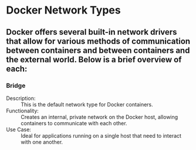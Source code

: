 # Docker Network Types

Docker offers several built-in network drivers that allow for various methods of communication between containers and between containers and the external world. Below is a brief overview of each:
---
### Bridge
<dl>
  <dt>Description:<dt> 
    <dd>This is the default network type for Docker containers.<dd>
  <dt>Functionality:<dt> 
    <dd>Creates an internal, private network on the Docker host, allowing containers to communicate with each other.<dd>
  <dt>Use Case:<dt>
    <dd>Ideal for applications running on a single host that need to interact with one another.<dd>
<dl>
